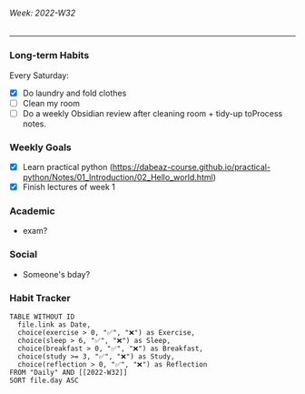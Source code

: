 ###### Week: 2022-W32
- - -
### Long-term Habits
Every Saturday:
- [x] Do laundry and fold clothes
- [ ] Clean my room
- [ ] Do a weekly Obsidian review after cleaning room + tidy-up toProcess notes.

### Weekly Goals 
- [x] Learn practical python (https://dabeaz-course.github.io/practical-python/Notes/01_Introduction/02_Hello_world.html) 
- [x] Finish lectures of week 1 

### Academic
- exam?

### Social 
- Someone's bday?

### Habit Tracker
```dataview
TABLE WITHOUT ID
  file.link as Date,
  choice(exercise > 0, "✅", "❌") as Exercise,
  choice(sleep > 6, "✅", "❌") as Sleep,
  choice(breakfast > 0, "✅", "❌") as Breakfast, 
  choice(study >= 3, "✅", "❌") as Study,
  choice(reflection > 0, "✅", "❌") as Reflection
FROM "Daily" AND [[2022-W32]]
SORT file.day ASC
```

